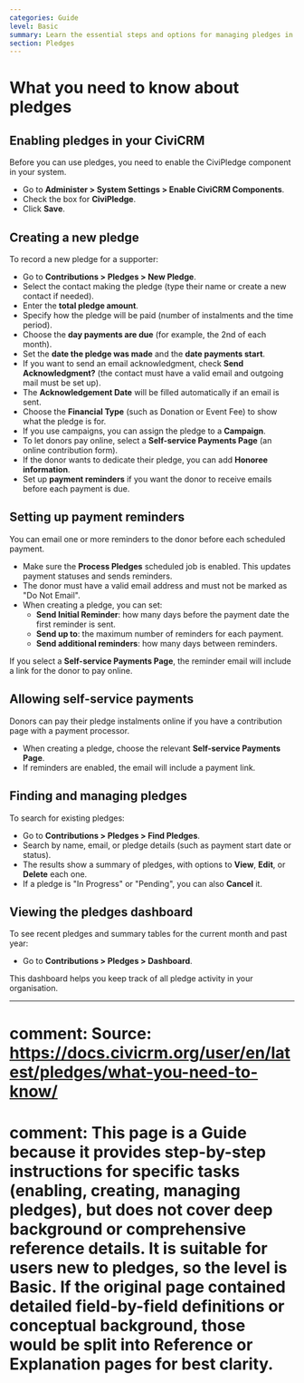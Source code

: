 ```yaml
---
categories: Guide
level: Basic
summary: Learn the essential steps and options for managing pledges in CiviCRM, including creating new pledges, sending reminders, enabling self-service payments, and finding existing pledges.
section: Pledges
---
```


# What you need to know about pledges

## Enabling pledges in your CiviCRM

Before you can use pledges, you need to enable the CiviPledge component in your system.

- Go to **Administer > System Settings > Enable CiviCRM Components**.
- Check the box for **CiviPledge**.
- Click **Save**.

## Creating a new pledge

To record a new pledge for a supporter:

- Go to **Contributions > Pledges > New Pledge**.
- Select the contact making the pledge (type their name or create a new contact if needed).
- Enter the **total pledge amount**.
- Specify how the pledge will be paid (number of instalments and the time period).
- Choose the **day payments are due** (for example, the 2nd of each month).
- Set the **date the pledge was made** and the **date payments start**.
- If you want to send an email acknowledgment, check **Send Acknowledgment?** (the contact must have a valid email and outgoing mail must be set up).
- The **Acknowledgement Date** will be filled automatically if an email is sent.
- Choose the **Financial Type** (such as Donation or Event Fee) to show what the pledge is for.
- If you use campaigns, you can assign the pledge to a **Campaign**.
- To let donors pay online, select a **Self-service Payments Page** (an online contribution form).
- If the donor wants to dedicate their pledge, you can add **Honoree information**.
- Set up **payment reminders** if you want the donor to receive emails before each payment is due.

## Setting up payment reminders

You can email one or more reminders to the donor before each scheduled payment.

- Make sure the **Process Pledges** scheduled job is enabled. This updates payment statuses and sends reminders.
- The donor must have a valid email address and must not be marked as "Do Not Email".
- When creating a pledge, you can set:
  - **Send Initial Reminder**: how many days before the payment date the first reminder is sent.
  - **Send up to**: the maximum number of reminders for each payment.
  - **Send additional reminders**: how many days between reminders.

If you select a **Self-service Payments Page**, the reminder email will include a link for the donor to pay online.

## Allowing self-service payments

Donors can pay their pledge instalments online if you have a contribution page with a payment processor.

- When creating a pledge, choose the relevant **Self-service Payments Page**.
- If reminders are enabled, the email will include a payment link.

## Finding and managing pledges

To search for existing pledges:

- Go to **Contributions > Pledges > Find Pledges**.
- Search by name, email, or pledge details (such as payment start date or status).
- The results show a summary of pledges, with options to **View**, **Edit**, or **Delete** each one.
- If a pledge is "In Progress" or "Pending", you can also **Cancel** it.

## Viewing the pledges dashboard

To see recent pledges and summary tables for the current month and past year:

- Go to **Contributions > Pledges > Dashboard**.

This dashboard helps you keep track of all pledge activity in your organisation.

---

# comment: Source: https://docs.civicrm.org/user/en/latest/pledges/what-you-need-to-know/
# comment: This page is a Guide because it provides step-by-step instructions for specific tasks (enabling, creating, managing pledges), but does not cover deep background or comprehensive reference details. It is suitable for users new to pledges, so the level is Basic. If the original page contained detailed field-by-field definitions or conceptual background, those would be split into Reference or Explanation pages for best clarity.